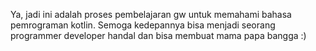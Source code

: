 Ya, jadi ini adalah proses pembelajaran gw untuk memahami bahasa pemrograman kotlin. Semoga kedepannya bisa menjadi seorang programmer developer handal dan bisa membuat mama papa bangga :)

